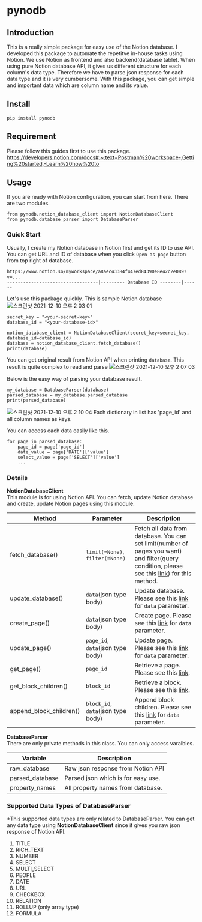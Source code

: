# pynodb

## Introduction
This is a really simple package for easy use of the Notion database.
I developed this package to automate the repetitve in-house tasks using Notion.
We use Notion as frontend and also backend(database table).
When using pure Notion database API, it gives us different structure for each column's data type.
Therefore we have to parse json response for each data type and it is very cumbersome.
With this package, you can get simple and important data which are column name and its value.

## Install
```
pip install pynodb
```

## Requirement
Please follow this guides first to use this package.
https://developers.notion.com/docs#:~:text=Postman%20workspace-,Getting%20started,-Learn%20how%20to

## Usage
If you are ready with Notion configuration, you can start from here.
There are two modules. 

```
from pynodb.notion_database_client import NotionDatabaseClient
from pynodb.database_parser import DatabaseParser
```

### Quick Start
Usually, I create my Notion database in Notion first and get its ID to use API.  
You can get URL and ID of database when you click `Open as page` button from top right of database.
```
https://www.notion.so/myworkspace/a8aec43384f447ed84390e8e42c2e089?v=...  
----------------------------------|--------- Database ID --------|------
```

Let's use this package quickly. This is sample Notion database
![스크린샷 2021-12-10 오후 2 03 01](https://user-images.githubusercontent.com/64149539/145526315-ade3df8a-def3-4376-bc5f-a9f2d24e3cc9.png)

```
secret_key = "<your-secret-key>"
database_id = "<your-database-id>"

notion_database_client = NotionDatabaseClient(secret_key=secret_key, database_id=database_id)
database = notion_database_client.fetch_database()
print(database)

```
You can get original result from Notion API when printing `database`. This result is quite complex to read and parse
![스크린샷 2021-12-10 오후 2 07 03](https://user-images.githubusercontent.com/64149539/145526428-15a50949-5ae6-489e-82fb-1cf2b4172caa.png)

Below is the easy way of parsing your database result.  

```
my_database = DatabaseParser(database)
parsed_database = my_database.parsed_database
print(parsed_database)
```
![스크린샷 2021-12-10 오후 2 10 04](https://user-images.githubusercontent.com/64149539/145526464-d5fd14d4-fa66-4761-b1e7-eda79be5b3f2.png)
Each dictionary in list has 'page_id' and all column names as keys.

You can access each data easily like this.
```
for page in parsed_database:
    page_id = page['page_id']
    date_value = page['DATE']['value']
    select_value = page['SELECT']['value']
    ...
```

### Details

**NotionDatabaseClient**  
This module is for using Notion API. You can fetch, update Notion database and create, update Notion pages using this module.  

| Method                 | Parameter                   | Description                                                                 |
|------------------------|-----------------------------|-----------------------------------------------------------------------------|
| fetch_database()       | `limit(=None)`, `filter(=None)` | Fetch all data from database. You can set limit(number of pages you want) and filter(query condition, please see this [link](https://developers.notion.com/reference/post-database-query)) for this method. |
| update_database()      | `data`(json type body)| Update database. Please see this [link](https://developers.notion.com/reference/update-a-database) for `data` parameter. |
| create_page()          | `data`(json type body)| Create page. Please see this [link](https://developers.notion.com/reference/post-page) for `data` parameter. |
| update_page()          | `page_id`, `data`(json type body)| Update page. Please see this [link](https://developers.notion.com/reference/patch-page) for `data` parameter. |
| get_page()             | `page_id` | Retrieve a page. Please see this [link](https://developers.notion.com/reference/retrieve-a-page). |
| get_block_children()   | `block_id` | Retrieve a block. Please see this [link](https://developers.notion.com/reference/get-block-children). |
| append_block_children()| `block_id`, `data`(json type body)| Append block children. Please see this [link](https://developers.notion.com/reference/patch-block-children) for `data` parameter. |

**DatabaseParser**  
There are only private methods in this class. You can only access varaibles.  

| Variable        | Description                        |
|-----------------|------------------------------------|
| raw_database    | Raw json response from Notion API  |
| parsed_database | Parsed json which is for easy use. |
| property_names  | All property names from database.  |


### Supported Data Types of DatabaseParser 
*This supported data types are only related to DatabaseParser. 
You can get any data type using **NotionDatabaseClient** since it gives you raw json response of Notion API.  

1. TITLE
2. RICH_TEXT
3. NUMBER
4. SELECT
5. MULTI_SELECT
6. PEOPLE
7. DATE
8. URL
9. CHECKBOX
10. RELATION
11. ROLLUP (only array type)
12. FORMULA
